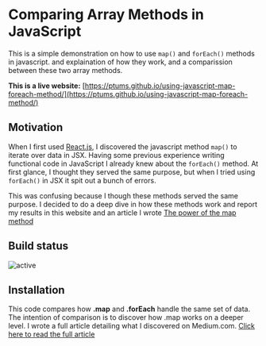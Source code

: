 # Comparing Array Methods in JavaScript

This is a simple demonstration on how to use ```map()``` and ```forEach()``` methods in javascript. and explaination of how they work, and a comparission between these two array methods.

**This is a live website:** [https://ptums.github.io/using-javascript-map-foreach-method/](https://ptums.github.io/using-javascript-map-foreach-method/)

## Motivation

When I first used [React.js](https://reactjs.org), I discovered the javascript method ```map()``` to iterate over data in JSX. Having some previous experience writing functional code in JavaScript I already knew about the ```forEach()``` method.  At first glance, I thought they served the same purpose, but when I tried using ```forEach()``` in JSX it spit out a bunch of errors.

This was confusing because I though these methods served the same purpose. I decided to do a deep dive in how these methods work and report my results in this website and an article I wrote [The power of the map method](https://medium.com/@petertumulty/the-power-of-the-map-method-4db6b1a73655)

## Build status

![active](https://www.repostatus.org/badges/latest/active.svg)

## Installation







This code compares how **.map** and **.forEach** handle the same set of data. The intention of comparison is to discover how .map works on a deeper level. I wrote a full article detailing what I discovered on Medium.com. [Click here to read the full article](https://medium.com/@petertumulty/the-power-of-the-map-method-4db6b1a73655) 
